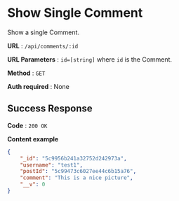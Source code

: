# Show Single Comment

Show a single Comment.

**URL** : `/api/comments/:id`

**URL Parameters** : `id=[string]` where `id` is the Comment.

**Method** : `GET`

**Auth required** : None

## Success Response

**Code** : `200 OK`

**Content example**

```json
{
    "_id": "5c9956b241a32752d242973a",
    "username": "test1",
    "postId": "5c99473c6027ee44c6b15a76",
    "comment": "This is a nice picture",
    "__v": 0
}
```